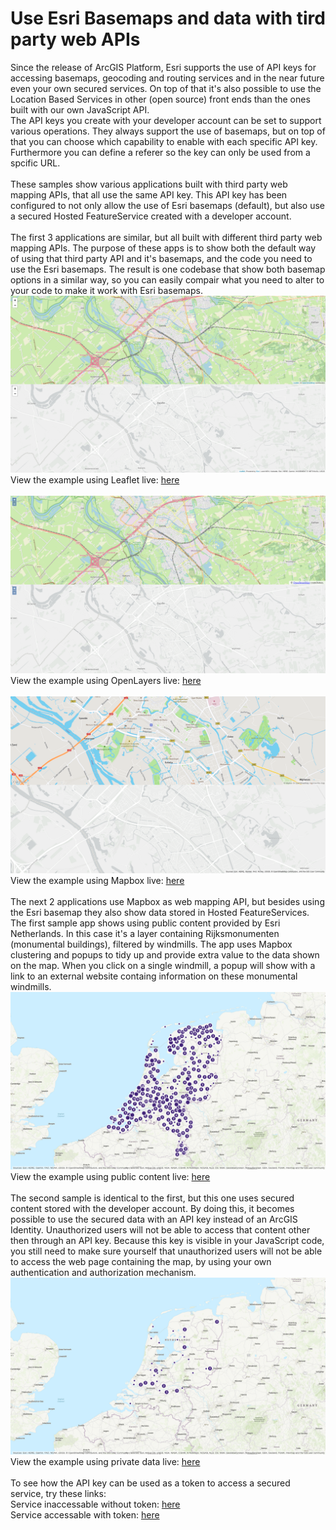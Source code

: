 # Use Esri Basemaps and data with tird party web APIs
Since the release of ArcGIS Platform, Esri supports the use of API keys for accessing basemaps, geocoding and routing services and in the near future even your own secured services. On top of that it's also possible to use the Location Based Services in other (open source) front ends than the ones built with our own JavaScript API.
<br>
The API keys you create with your developer account can be set to support various operations. They always support the use of basemaps, but on top of that you can choose which capability to enable with each specific API key. Furthermore you can define a referer so the key can only be used from a spcific URL.
<br><br>
These samples show various applications built with third party web mapping APIs, that all use the same API key. This API key has been configured to not only allow the use of Esri basemaps (default), but also use a secured Hosted FeatureService created with a developer account.
<br><br>
The first 3 applications are similar, but all built with different third party web mapping APIs. The purpose of these apps is to show both the default way of using that third party API and it's basemaps, and the code you need to use the Esri basemaps. The result is one codebase that show both basemap options in a similar way, so you can easily compair what you need to alter to your code to make it work with Esri basemaps. 
![Leaflet using ArcGIS Platform basemaps](../images/leaflet.png)
<br>
View the example using Leaflet live: [here](https://esrinederland.github.io/CoolMaps/ThirdPartyWebAPIs/leaflet.html)
<br><br>
![OpenLayers using ArcGIS Platform basemaps](../images/openlayers.png)
<br>
View the example using OpenLayers live: [here](https://esrinederland.github.io/CoolMaps/ThirdPartyWebAPIs/openlayers.html)
<br><br>
![Mapbox using ArcGIS Platform basemaps](../images/mapbox.png)
<br>
View the example using Mapbox live: [here](https://esrinederland.github.io/CoolMaps/ThirdPartyWebAPIs/mapbox.html)
<br><br>
The next 2 applications use Mapbox as web mapping API, but besides using the Esri basemap they also show data stored in Hosted FeatureServices.
<br>
The first sample app shows using public content provided by Esri Netherlands. In this case it's a layer containing Rijksmonumenten (monumental buildings), filtered by windmills. The app uses Mapbox clustering and popups to tidy up and provide extra value to the data shown on the map. When you click on a single windmill, a popup will show with a link to an external website containg information on these monumental windmills.
<br>
![Mapbox using ArcGIS Esri Netherlands content](../images/mapbox_content.png)
<br>
View the example using public content live: [here](https://esrinederland.github.io/CoolMaps/ThirdPartyWebAPIs/mapbox_esrinl_content.html)
<br><br>
The second sample is identical to the first, but this one uses secured content stored with the developer account. By doing this, it becomes possible to use the secured data with an API key instead of an ArcGIS Identity. Unauthorized users will not be able to access that content other then through an API key. Because this key is visible in your JavaScript code, you still need to make sure yourself that unauthorized users will not be able to access the web page containing the map, by using your own authentication and authorization mechanism.
<br>
![Mapbox using ArcGIS Esri Netherlands content](../images/mapbox_private_data.png)
<br>
View the example using private data live: [here](https://esrinederland.github.io/CoolMaps/ThirdPartyWebAPIs/mapbox_private_data.html)
<br><br>
To see how the API key can be used as a token to access a secured service, try these links:
<br>
Service inaccessable without token: [here](https://services6.arcgis.com/PJ2O5BaHcA2bnIXr/ArcGIS/rest/services/NonPublicPointLayer/FeatureServer/0?f=pjson)
<br>
Service accessable with token: [here](https://services6.arcgis.com/PJ2O5BaHcA2bnIXr/ArcGIS/rest/services/NonPublicPointLayer/FeatureServer/0?f=pjson&token=AAPKae3dab1f05f948b69237b3469b47aa40ccRlxQCH8occ_IBIyNrAhGtY9NaONVg54soZcUqSolmTHii1ZAZ8YFr6Dmf1AcHW)